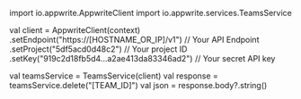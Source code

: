 import io.appwrite.AppwriteClient
import io.appwrite.services.TeamsService

val client = AppwriteClient(context)
  .setEndpoint("https://[HOSTNAME_OR_IP]/v1") // Your API Endpoint
  .setProject("5df5acd0d48c2") // Your project ID
  .setKey("919c2d18fb5d4...a2ae413da83346ad2") // Your secret API key

val teamsService = TeamsService(client)
val response = teamsService.delete("[TEAM_ID]")
val json = response.body?.string()